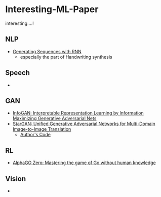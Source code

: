 # Interesting-ML-Paper
interesting....!


## NLP
- [Generating Sequences with RNN](https://arxiv.org/abs/1308.0850)
  - especially the part of Handwriting synthesis

## Speech
- 

## GAN
- [InfoGAN: Interpretable Representation Learning by Information Maximizing Generative Adversarial Nets](https://arxiv.org/abs/1606.03657)
- [StarGAN: Unified Generative Adversarial Networks for Multi-Domain Image-to-Image Translation](https://arxiv.org/abs/1711.09020)
  - [Author's Code](https://github.com/yunjey/StarGAN)

## RL
- [AlphaGO Zero: Mastering the game of Go without human knowledge](https://www.nature.com/articles/nature24270)

## Vision
- 

